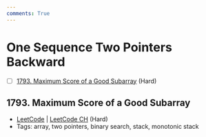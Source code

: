 ```yaml
---
comments: True
---
```


# One Sequence Two Pointers Backward

- [ ] [1793. Maximum Score of a Good Subarray](https://leetcode.cn/problems/maximum-score-of-a-good-subarray/) (Hard)

## 1793. Maximum Score of a Good Subarray

-   [LeetCode](https://leetcode.com/problems/maximum-score-of-a-good-subarray/) | [LeetCode CH](https://leetcode.cn/problems/maximum-score-of-a-good-subarray/) (Hard)
-   Tags: array, two pointers, binary search, stack, monotonic stack


